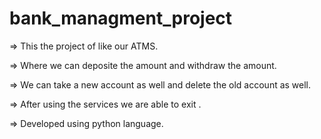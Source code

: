 # bank_managment_project

=> This the project of like our ATMS.

=> Where we can deposite the amount and withdraw the amount.

=> We can take a new account as well and delete the old account as well.

=> After using the services we are able to exit .

=> Developed using python language.
